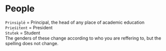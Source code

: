 # People
`Prinsiplē` = Principal, the head of any place of academic education  
`Prieśit̂ent` = President  
`Stut́ek` = Student  
The genders of these change according to who you are reffering to, but the spelling does not change.
